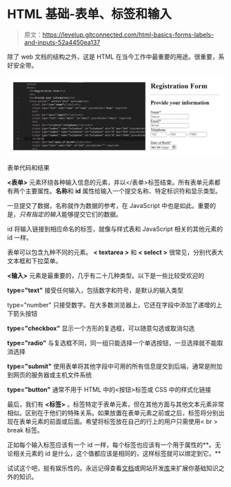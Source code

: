 # HTML 基础-表单、标签和输入

> 原文：<https://levelup.gitconnected.com/html-basics-forms-labels-and-inputs-52a4450ea137>

除了 web 文档的结构之外，这是 HTML 在当今工作中最重要的用途。很重要，系好安全带。

![](img/ba108ccaf18992065655ddc15717336b.png)

表单代码和结果

**<表单>** 元素环绕各种输入信息的元素，并以</表单>标签结束。所有表单元素都有两个主要属性。**名称**和 **id** 属性给输入一个提交名称、特定标识符和显示类型。

一旦提交了数据，名称就作为数据的参考，在 JavaScript 中也是如此。重要的是，*只有指定的输入*能够提交它们的数据。

id 将输入链接到相应命名的标签，就像与样式表和 JavaScript 相关的其他元素的 id 一样。

表单可以包含九种不同的元素。 **< textarea >** 和 **< select >** 很常见，分别代表大文本框和下拉菜单。

**<输入>** 元素是最重要的，几乎有二十几种类型。以下是一些比较受欢迎的

**type="text"** 接受任何输入，包括数字和符号，是默认的输入类型

type="number" 只接受数字。在大多数浏览器上，它还在字段中添加了递增的上下箭头按钮

**type="checkbox"** 显示一个方形的复选框，可以随意勾选或取消勾选

**type="radio"** 与复选框不同，同一组只能选择一个单选按钮，一旦选择就不能取消选择

**type="submit"** 使用表单将其他字段中可用的所有信息提交到后端，通常是附加到网页的服务器或主机文件系统

**type="button"** 通常不用于 HTML 中的<按钮>标签或 CSS 中的样式化链接

最后，我们有 **<标签>** 。标签特定于表单元素，但在其他方面与其他文本元素非常相似。区别在于他们的特殊关系。如果放置在表单元素之前或之后，标签将分别出现在表单元素的前面或后面。希望将标签放在自己的行上的用户只需使用< br > break 标签。

正如每个输入标签应该有一个 id 一样，每个标签也应该有一个用于属性的**。无论相关元素的 id 是什么，这个值都应该是相同的，这样标签就可以绑定到它。**

试试这个吧，挺有娱乐性的。永远记得查看[文档](https://developer.mozilla.org/en-US/)或网站开发[库](http://www.w3schools.com)来扩展你基础知识之外的知识。